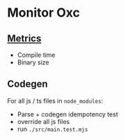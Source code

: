 # Monitor Oxc

## [Metrics](https://oxc-project.github.io/monitor-oxc/metrics)

* Compile time
* Binary size

## Codegen

For all js / ts files in `node_modules`:

* Parse + codegen idempotency test
* override all js files
* run `./src/main.test.mjs`
